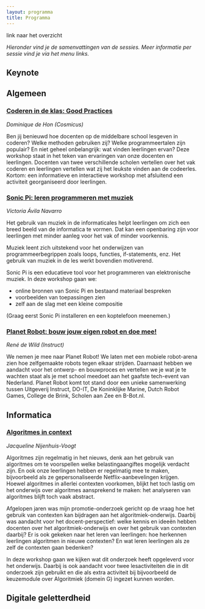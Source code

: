 ```yaml
---
layout: programma
title: Programma
---
```


link naar het overzicht

*Hieronder vind je de samenvattingen van de sessies.
Meer informatie per sessie vind je via het menu links.*

## Keynote

## Algemeen

### [Coderen in de klas: Good Practices](algemeen/coderen-dominique)

*Dominique de Hon (Cosmicus)*

Ben jij benieuwd hoe docenten op de middelbare school lesgeven in coderen? 
Welke methoden gebruiken zij? Welke programmeertalen zijn populair? 
En niet geheel onbelangrijk: wat vinden leerlingen ervan? 
Deze workshop staat in het teken van ervaringen van onze docenten en leerlingen. 
Docenten van twee verschillende scholen vertellen over het vak coderen en leerlingen vertellen wat zij het leukste vinden aan de codeerles. 
Kortom: een informatieve en interactieve workshop met afsluitend een activiteit georganiseerd door leerlingen.


### [Sonic Pi: leren programmeren met muziek](algemeen/sonic-pi-victoria)

*Victoria Ávila Navarro*

Het gebruik van muziek in de informaticales helpt leerlingen om zich een breed beeld van de informatica te vormen. 
Dat kan een openbaring zijn voor leerlingen met minder aanleg voor het vak of minder voorkennis. 

Muziek leent zich uitstekend voor het onderwijzen van programmeerbegrippen zoals loops, functies, if-statements, enz. 
Het gebruik van muziek in de les werkt bovendien motiverend. 

Sonic Pi is een educatieve tool voor het programmeren van elektronische muziek. 
In deze workshop gaan we:

* online bronnen van Sonic Pi en bestaand materiaal bespreken
* voorbeelden van toepassingen zien
* zelf aan de slag met een kleine compositie

(Graag eerst Sonic Pi installeren en een koptelefoon meenemen.)

### [Planet Robot: bouw jouw eigen robot en doe mee!](algemeen/planet-robot-rene)

*René de Wild (Instruct)*

We nemen je mee naar Planet Robot! 
We laten met een mobiele robot-arena zien hoe zelfgemaakte robots tegen elkaar strijden. 
Daarnaast hebben we aandacht voor het ontwerp- en bouwproces en vertellen we je wat je te wachten staat als je met school meedoet aan het gaafste tech-event van Nederland. 
Planet Robot komt tot stand door een unieke samenwerking tussen Uitgeverij Instruct, 
DO-IT, De Koninklijke Marine, Dutch Robot Games, College de Brink, Scholen aan Zee en B-Bot.nl.

## Informatica

### [Algoritmes in context](informatica/algoritmes-jacqueline)

*Jacqueline Nijenhuis-Voogt*
 
Algoritmes zijn regelmatig in het nieuws, 
denk aan het gebruik van algoritmes om te voorspellen welke belastingaangiftes mogelijk verdacht zijn. 
En ook onze leerlingen hebben er regelmatig mee te maken, 
bijvoorbeeld als ze gepersonaliseerde Netflix-aanbevelingen krijgen.
Hoewel algoritmes in allerlei contexten voorkomen, 
blijkt het toch lastig om het onderwijs over algoritmes aansprekend te maken: 
het analyseren van algoritmes blijft toch vaak abstract.
 
Afgelopen jaren was mijn promotie-onderzoek gericht op de vraag 
hoe het gebruik van contexten kan bijdragen aan het algoritmiek-onderwijs. 
Daarbij was aandacht voor het docent-perspectief: 
welke kennis en ideeën hebben docenten over het algoritmiek-onderwijs en over het gebruik van contexten daarbij? 
Er is ook gekeken naar het leren van leerlingen: 
hoe herkennen leerlingen algoritmen in nieuwe contexten? 
En wat leren leerlingen als ze zelf de contexten gaan bedenken?
 
In deze workshop gaan we kijken wat dit onderzoek heeft opgeleverd voor het onderwijs. 
Daarbij is ook aandacht voor twee lesactiviteiten die in dit onderzoek zijn gebruikt 
en die als extra activiteit bij bijvoorbeeld de keuzemodule over Algoritmiek (domein G) ingezet kunnen worden.



## Digitale geletterdheid


